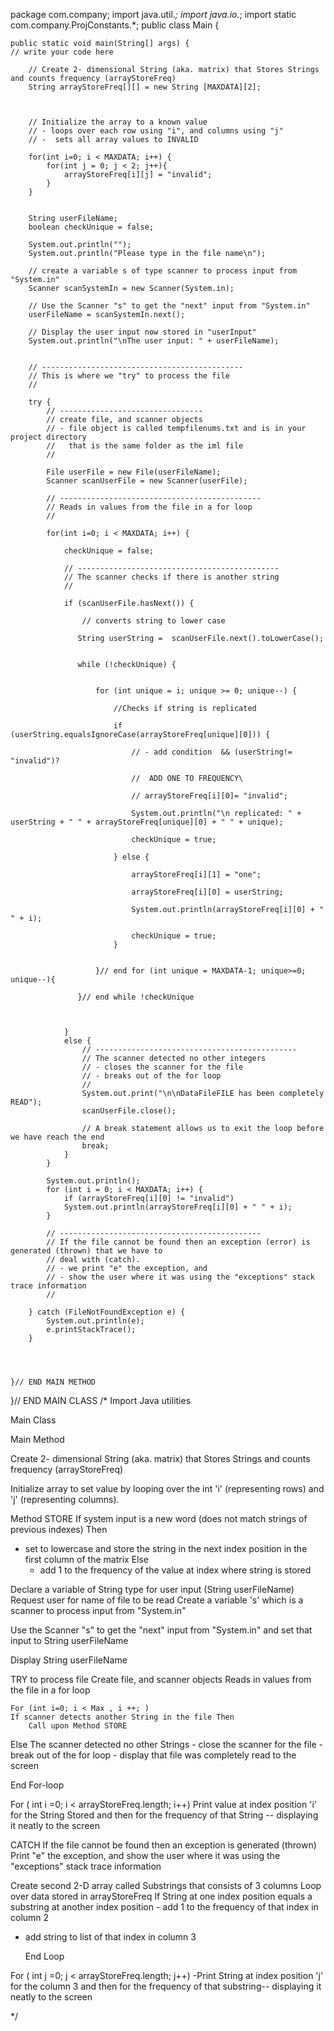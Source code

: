 package com.company;
import java.util.*;
import java.io.*;
import static com.company.ProjConstants.*;
public class Main {

    public static void main(String[] args) {
	// write your code here

        // Create 2- dimensional String (aka. matrix) that Stores Strings and counts frequency (arrayStoreFreq)
        String arrayStoreFreq[][] = new String [MAXDATA][2];



        // Initialize the array to a known value
        // - loops over each row using "i", and columns using "j"
        // -  sets all array values to INVALID

        for(int i=0; i < MAXDATA; i++) {
            for(int j = 0; j < 2; j++){
                arrayStoreFreq[i][j] = "invalid";
            }
        }


        String userFileName;
        boolean checkUnique = false;

        System.out.println("");
        System.out.println("Please type in the file name\n");

        // create a variable s of type scanner to process input from "System.in"
        Scanner scanSystemIn = new Scanner(System.in);

        // Use the Scanner "s" to get the "next" input from "System.in"
        userFileName = scanSystemIn.next();

        // Display the user input now stored in "userInput"
        System.out.println("\nThe user input: " + userFileName);


        // ---------------------------------------------
        // This is where we "try" to process the file
        //

        try {
            // --------------------------------
            // create file, and scanner objects
            // - file object is called tempfilenums.txt and is in your project directory
            //   that is the same folder as the iml file
            //

            File userFile = new File(userFileName);
            Scanner scanUserFile = new Scanner(userFile);

            // ---------------------------------------------
            // Reads in values from the file in a for loop
            //

            for(int i=0; i < MAXDATA; i++) {

                checkUnique = false;

                // ---------------------------------------------
                // The scanner checks if there is another string
                //

                if (scanUserFile.hasNext()) {

                    // converts string to lower case

                   String userString =  scanUserFile.next().toLowerCase();


                   while (!checkUnique) {


                       for (int unique = i; unique >= 0; unique--) {

                           //Checks if string is replicated

                           if (userString.equalsIgnoreCase(arrayStoreFreq[unique][0])) {

                               // - add condition  && (userString!= "invalid")?

                               //  ADD ONE TO FREQUENCY\

                               // arrayStoreFreq[i][0]= "invalid";

                               System.out.println("\n replicated: " + userString + " " + arrayStoreFreq[unique][0] + " " + unique);

                               checkUnique = true;

                           } else {

                               arrayStoreFreq[i][1] = "one";

                               arrayStoreFreq[i][0] = userString;

                               System.out.println(arrayStoreFreq[i][0] + " " + i);

                               checkUnique = true;
                           }


                       }// end for (int unique = MAXDATA-1; unique>=0; unique--){

                   }// end while !checkUnique



                }
                else {
                    // ---------------------------------------------
                    // The scanner detected no other integers
                    // - closes the scanner for the file
                    // - breaks out of the for loop
                    //
                    System.out.print("\n\nDataFileFILE has been completely READ");
                    scanUserFile.close();

                    // A break statement allows us to exit the loop before we have reach the end
                    break;
                }
            }

            System.out.println();
            for (int i = 0; i < MAXDATA; i++) {
                if (arrayStoreFreq[i][0] != "invalid")
                System.out.println(arrayStoreFreq[i][0] + " " + i);
            }

            // ---------------------------------------------
            // If the file cannot be found then an exception (error) is generated (thrown) that we have to
            // deal with (catch).
            // - we print "e" the exception, and
            // - show the user where it was using the "exceptions" stack trace information
            //

        } catch (FileNotFoundException e) {
            System.out.println(e);
            e.printStackTrace();
        }




    }// END MAIN METHOD
}// END MAIN CLASS
/*
Import Java utilities

Main Class

Main Method


Create 2- dimensional String (aka. matrix) that Stores Strings and counts frequency (arrayStoreFreq)

Initialize array to set value by looping over the int 'i' (representing rows) and 'j' (representing columns).

Method STORE
If system input is a new word (does not match strings of previous indexes) Then
-  set to lowercase and store the string in the next index position in the first column of the matrix
Else
   - add 1 to the frequency of the value at index where string is stored


Declare a variable of String type for user input (String userFileName)
Request user for name of file to be read
Create a variable 's' which is a scanner to process input from "System.in"

Use the Scanner "s" to get the "next" input from "System.in" and set that input to String userFileName

Display String userFileName


TRY to process file
 Create file, and scanner objects
 Reads in values from the file in a for loop

	For (int i=0; i < Max , i ++; )
	If scanner detects another String in the file Then
		Call upon Method STORE
Else The scanner detected no other Strings
       - close the scanner for the file
       - break out of the for loop
       - display that file was completely read to the screen

End For-loop

 For ( int i =0; i < arrayStoreFreq.length; i++)
Print value at index position 'i' for the String Stored and
then for the frequency of that String -- displaying it neatly to the screen

CATCH
  If the file cannot be found then an exception is generated (thrown)
  Print  "e" the exception, and show the user where it was using the "exceptions" stack trace information

Create second 2-D array called Substrings that consists of 3 columns
	Loop over data stored in arrayStoreFreq
		If String at one index position equals a substring at another index position
			- add 1 to the frequency of that index in column 2
- add string to list of that index in column 3

	End Loop


 For ( int j =0; j < arrayStoreFreq.length; j++)
-Print String at index position 'j' for the column 3 and then for the frequency of that substring-- displaying it neatly to the screen




 */
